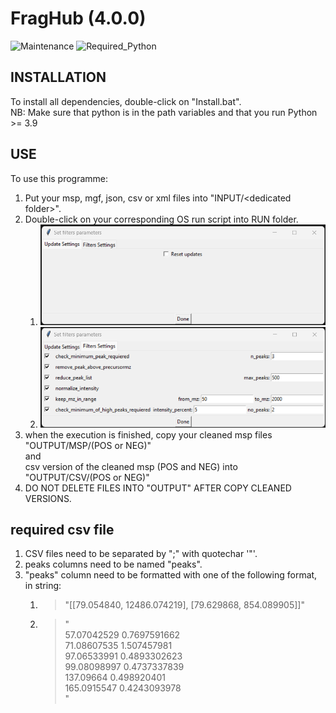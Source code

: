# FragHub  (4.0.0)
![Maintenance](https://img.shields.io/badge/Maintained%3F-yes-green.svg)
![Required_Python](https://img.shields.io/badge/Python-3.9%20%7C%203.10%20%7C%203.11%20%7C%203.12-blue)


## INSTALLATION

To install all dependencies, double-click on "Install.bat".<br>
NB: Make sure that python is in the path variables and that you run Python >= 3.9<br>

## USE

To use this programme:

1) Put your msp, mgf, json, csv or xml files into "INPUT/\<dedicated folder\>".
2) Double-click on your corresponding OS run script into RUN folder.<br>
   1) ![img.png](img.png)
   2) ![img_1.png](img_1.png)
3) when the execution is finished, copy your cleaned msp files <br>"OUTPUT/MSP/(POS or NEG)"<br>and<br>csv version of the cleaned msp (POS and NEG) into<br>"OUTPUT/CSV/(POS or NEG)"
4) DO NOT DELETE FILES INTO "OUTPUT" AFTER COPY CLEANED VERSIONS.


## required csv file
1) CSV files need to be separated by ";" with quotechar '"'.<br>
2) peaks columns need to be named "peaks".<br>
3) "peaks" column need to be formatted with one of the following format, in string:
   1) >"[[79.054840, 12486.074219], [79.629868, 854.089905]]"
   2) > "<br>
   57.07042529 0.7697591662<br>
   71.08607535 1.507457981<br>
   97.06533991 0.4893302623<br>
   99.08098997 0.4737337839<br>
   137.09664 0.498920401<br>
   165.0915547 0.4243093978<br>
   "<br>
    